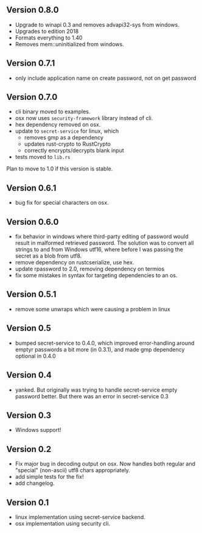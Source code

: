 ## Version 0.8.0
- Upgrade to winapi 0.3 and removes advapi32-sys from windows.
- Upgrades to edition 2018
- Formats everything to 1.40
- Removes mem::uninitialized from windows.

## Version 0.7.1
- only include application name on create password, not on get password

## Version 0.7.0
- cli binary moved to examples.
- osx now uses `security-framework` library instead of cli.
- hex dependency removed on osx.
- update to `secret-service` for linux, which
  - removes gmp as a dependency
  - updates rust-crypto to RustCrypto
  - correctly encrypts/decrypts blank input
- tests moved to `lib.rs`

Plan to move to 1.0 if this version is stable.

## Version 0.6.1
- bug fix for special characters on osx.

## Version 0.6.0
- fix behavior in windows where third-party editing of password would result in malformed retrieved password. The solution was to convert all strings to and from Windows utf16, where before I was passing the secret as a blob from utf8.
- remove dependency on rustcserialize, use hex.
- update rpassword to 2.0, removing dependency on termios
- fix some mistakes in syntax for targeting dependencies to an os.

## Version 0.5.1
- remove some unwraps which were causing a problem in linux

## Version 0.5
- bumped secret-service to 0.4.0, which improved error-handling around emptyr passwords a bit more (in 0.3.1), and made gmp dependency optional in 0.4.0

## Version 0.4
- yanked. But originally was trying to handle secret-service empty password better. But there was an error in secret-service 0.3

## Version 0.3
- Windows support!

## Version 0.2

- Fix major bug in decoding output on osx. Now handles both regular and "special" (non-ascii) utf8 chars appropriately.
- add simple tests for the fix!
- add changelog.

## Version 0.1

- linux implementation using secret-service backend.
- osx implementation using security cli.
